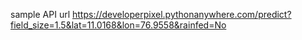 
sample API url
https://developerpixel.pythonanywhere.com/predict?field_size=1.5&lat=11.0168&lon=76.9558&rainfed=No 

